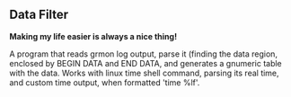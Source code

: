 ## Data Filter  ##
**Making my life easier is always a nice thing!**

A program that reads grmon log output, parse it (finding the data region,
enclosed by BEGIN DATA and END DATA, and generates a gnumeric table with the data.
Works with linux time shell command, parsing its real time, and custom time output, when formatted 'time %lf'. 
